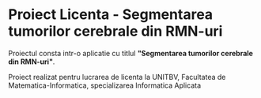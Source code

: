# Proiect Licenta - Segmentarea tumorilor cerebrale din RMN-uri

Proiectul consta intr-o aplicatie cu titlul **"Segmentarea tumorilor cerebrale din RMN-uri"**.

Proiect realizat pentru lucrarea de licenta la UNITBV, Facultatea de Matematica-Informatica, specializarea Informatica Aplicata
